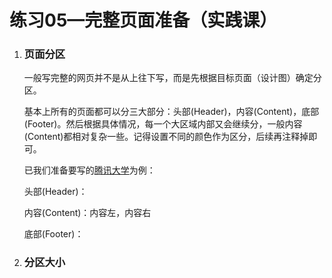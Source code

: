 # 练习05—完整页面准备（实践课）

1. ### 页面分区

   一般写完整的网页并不是从上往下写，而是先根据目标页面（设计图）确定分区。

   基本上所有的页面都可以分三大部分：头部(Header)，内容(Content)，底部(Footer)。然后根据具体情况，每一个大区域内部又会继续分，一般内容(Content)都相对复杂一些。记得设置不同的颜色作为区分，后续再注释掉即可。

   已我们准备要写的[腾讯大学](https://daxue.qq.com/)为例：

   头部(Header)：

   内容(Content)：内容左，内容右

   底部(Footer)：

   

2. ### 分区大小